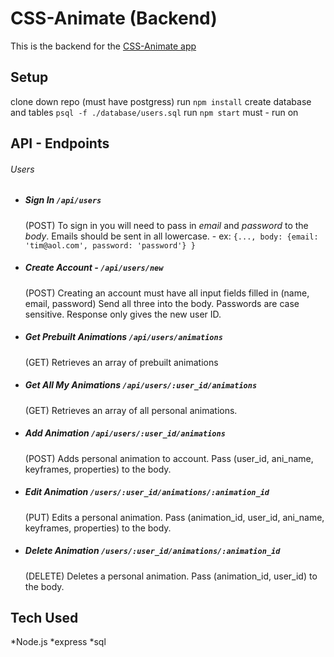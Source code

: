 # CSS-Animate (Backend)

This is the backend for the [CSS-Animate app](https://github.com/jakelauer27/css-animate-frontend)

## Setup 

clone down repo (must have postgress)
run `npm install`
create database and tables `psql -f ./database/users.sql`
run `npm start` must - run on 

## API - Endpoints


###### Users

* ##### Sign In `/api/users`
  (POST) To sign in you will need to pass in *email* and *password* to the *body*.
  Emails should be sent in all lowercase. - ex: `{..., body: {email: 'tim@aol.com', password: 'password'} }`

* ##### Create Account - `/api/users/new`
  (POST) Creating an account must have all input fields filled in (name, email, password)
  Send all three into the body. Passwords are case sensitive.
  Response only gives the new user ID.

* ##### Get Prebuilt Animations `/api/users/animations`
  (GET) Retrieves an array of prebuilt animations
  
* ##### Get All My Animations `/api/users/:user_id/animations`
  (GET) Retrieves an array of all personal animations.
  
* ##### Add Animation `/api/users/:user_id/animations`
  (POST) Adds personal animation to account. Pass (user_id, ani_name, keyframes, properties) to the body.
  
* ##### Edit Animation `/users/:user_id/animations/:animation_id`
  (PUT) Edits a personal animation. Pass (animation_id, user_id, ani_name, keyframes, properties) to the body.
  
* ##### Delete Animation `/users/:user_id/animations/:animation_id`
  (DELETE) Deletes a personal animation. Pass (animation_id, user_id) to the body.
  


## Tech Used

*Node.js
*express
*sql

